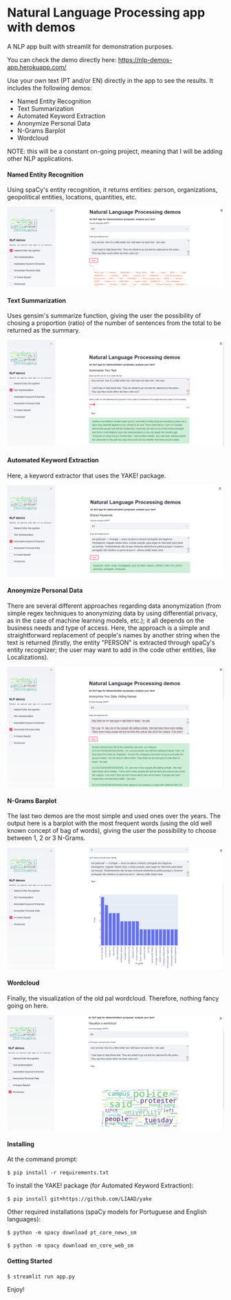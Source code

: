# Natural Language Processing app with demos
A NLP app built with streamlit for demonstration purposes.

You can check the demo directly here: https://nlp-demos-app.herokuapp.com/

Use your own text (PT and/or EN) directly in the app to see the results.
It includes the following demos:

+ Named Entity Recognition
+ Text Summarization
+ Automated Keyword Extraction
+ Anonymize Personal Data
+ N-Grams Barplot
+ Wordcloud

NOTE: this will be a constant on-going project, meaning that I will be adding other NLP applications.

#### Named Entity Recognition
Using spaCy's entity recognition, it returns entities: person, organizations, geopolitical entities, locations, quantities, etc.

![](images/app1.PNG)


#### Text Summarization
Uses gensim's summarize function, giving the user the possibility of chosing a proportion (ratio) of the number of sentences from the total to be returned as the summary.

![](images/app2.PNG)


#### Automated Keyword Extraction
Here, a keyword extractor that uses the YAKE! package.

![](images/app3.PNG)

#### Anonymize Personal Data
There are several different approaches regarding data anonymization (from simple regex techniques to anonymizing data by using differential privacy, as in the case of machine learning models, etc.); it all depends on the business needs and type of access.
Here, the approach is a simple and straightforward replacement of people's names by another string when the text is returned (firstly, the entity "PERSON" is extracted through spaCy's entity recognizer; the user may want to add in the code other entities, like Localizations).

![](images/app4.PNG)

#### N-Grams Barplot
The last two demos are the most simple and used ones over the years.
The output here is a barplot with the most frequent words (using the old well known concept of bag of words), giving the user the possibility to choose between 1, 2 or 3 N-Grams.

![](images/app5.PNG)

#### Wordcloud
Finally, the visualization of the old pal wordcloud. Therefore, nothing fancy going on here.

![](images/app6.PNG)


#### Installing

At the command prompt:

```
$ pip install -r requirements.txt
```

To install the YAKE! package (for Automated Keyword Extraction):

```
$ pip install git+https://github.com/LIAAD/yake
```

Other required installations (spaCy models for Portuguese and English languages):

```
$ python -m spacy download pt_core_news_sm
```

```
$ python -m spacy download en_core_web_sm
```


#### Getting Started
```
$ streamlit run app.py
```

Enjoy!

